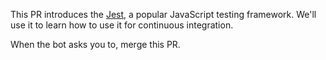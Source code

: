 This PR introduces the [Jest](https://jestjs.io), a popular JavaScript testing framework. We'll use it to learn how to use it for continuous integration.

When the bot asks you to, merge this PR.